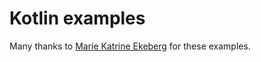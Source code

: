 # Kotlin examples

Many thanks to [Marie Katrine Ekeberg](https://github.com/markydawn) for these examples.